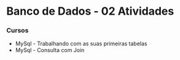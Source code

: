 # Banco de Dados - 02 Atividades

### Cursos
 * MySql - Trabalhando com as suas primeiras tabelas
 * MySql - Consulta com Join
